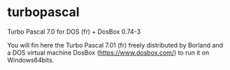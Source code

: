 # turbopascal
Turbo Pascal 7.0 for DOS (fr) + DosBox 0.74-3

You will fin here the Turbo Pascal 7.01 (fr) freely distributed by Borland and a DOS virtual machine DosBox (https://www.dosbox.com/) to run it on Windows64bits.
